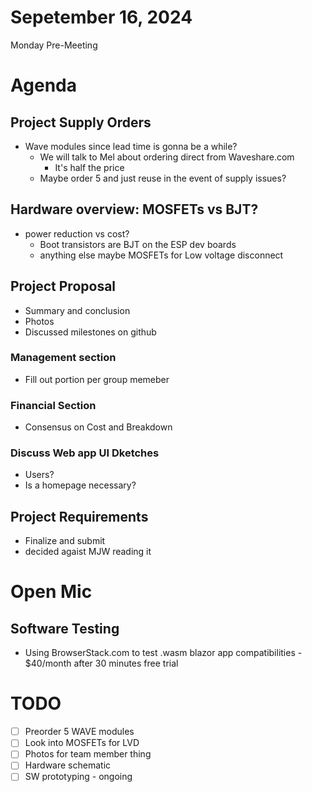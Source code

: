 # Sepetember 16, 2024

Monday Pre-Meeting

# Agenda

## Project Supply Orders
- Wave modules since lead time is gonna be a while?
  - We will talk to Mel about ordering direct from Waveshare.com
    - It's half the price
  - Maybe order 5 and just reuse in the event of supply issues?

## Hardware overview: MOSFETs vs BJT?
- power reduction vs cost?
  - Boot transistors are BJT on the ESP dev boards
  - anything else maybe MOSFETs for Low voltage disconnect

## Project Proposal
- Summary and conclusion
- Photos
- Discussed milestones on github

### Management section
- Fill out portion per group memeber

### Financial Section
- Consensus on Cost and Breakdown

### Discuss Web app UI Dketches
- Users? 
- Is a homepage necessary?

## Project Requirements
- Finalize and submit
- decided agaist MJW reading it

# Open Mic

## Software Testing
- Using BrowserStack.com to test .wasm blazor app compatibilities - $40/month after 30 minutes free trial

# TODO
- [ ] Preorder 5 WAVE modules
- [ ] Look into MOSFETs for LVD
- [ ] Photos for team member thing
- [ ] Hardware schematic
- [ ] SW prototyping - ongoing